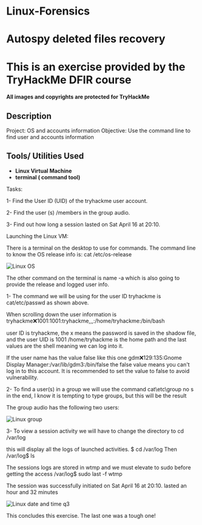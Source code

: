 # Linux-Forensics

# Autospy deleted files recovery

<h1> This is an exercise provided by the TryHackMe DFIR course </h1>

 
 #### All images and copyrights are protected for TryHackMe

<h2>Description</h2>
Project: OS and accounts information
Objective: Use the command line to find user and accounts information

<h2>Tools/ Utilities Used</h2>

- <b>Linux Virtual Machine</b>
- <b>terminal ( command tool)</b>

Tasks:

1- Find the User ID (UID) of the tryhackme user account.

2- Find the user (s) /members in the group audio.

3- Find out how long a session lasted on Sat April 16 at 20:10.
  
 
Launching the Linux VM: 

There is a terminal on the desktop to use for commands.
The command line to know the OS release info is: cat /etc/os-release

![Linux OS](https://github.com/TheRashaSharif/Linux-Forensics/assets/98124961/efa91480-354b-4436-b1f4-c8c91e40ed98)

The other command on the terminal is name -a which is also going to provide the release and logged user info.

1- The command we will be using for the user ID tryhackme is cat/etc/passwd
as shown above.

When scrolling down the user information is 
tryhackme:x:1001:1001:tryhackme,,,:/home/tryhackme:/bin/bash

user ID is tryhackme, the x means the password is saved in the shadow file, and the user UID is 1001 
/home/tryhackme is the home path and the last values are the shell meaning we can log into it.

If the user name has the value false like this one 
gdm:x:129:135:Gnome Display Manager:/var/lib/gdm3:/bin/false
the false value means you can't log in to this account. It is recommended to set the value to false to avoid vulnerability.

2- To find a user(s) in a group we will use the command cat\etc\group
no s in the end, I know it is tempting to type groups, but this will be the result

The group audio has the following two users: 

![Linux group](https://github.com/TheRashaSharif/Linux-Forensics/assets/98124961/cea45225-9aa0-4bc9-b7e4-67f51b07da28)

3- To view a session activity we will have to change the directory to cd /var/log

this will display all the logs of launched activities. 
$ cd /var/log
Then 
/var/log$ ls

The sessions logs are stored in wtmp and we must elevate to sudo before getting the access
/var/log$ sudo last -f wtmp

The session was successfully initiated on  Sat April 16 at 20:10. lasted an hour and 32 minutes

![Linux date and time q3](https://github.com/TheRashaSharif/Linux-Forensics/assets/98124961/45a6a1c7-1692-4bc6-8162-6e5973d3a113)

This concludes this exercise. The last one was a tough one! 
